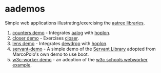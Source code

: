 # aademos
Simple web applications illustrating/exercising the 
[aatree libraries](https://github.com/aatree).

1. [counters demo](https://github.com/aatree/aademos/tree/master/counters) -
Integrates [aalog](https://github.com/aatree/aautil#aalog) with 
[hoplon](https://github.com/hoplon/hoplon).
1. [closer demo](https://github.com/aatree/aademos/tree/master/closer) -
Exercises [closer](https://github.com/aatree/aautil#closer).
1. [lens demo](https://github.com/aatree/aademos/tree/master/lens) -
Integrates [dewdrop](https://github.com/aatree/aautil#dewdrop) with 
[hoplon](https://github.com/hoplon/hoplon).
1. [servant-demo](https://github.com/aatree/aademos/tree/master/servant-demo) -
A simple demo of the [Servant Library](https://github.com/MarcoPolo/Servant)
adopted from MarcoPolo's own demo to use boot.
1. [w3c-worker demo](https://github.com/aatree/aademos/tree/master/w3c-worker) -
an adoption of the 
[w3c schools webworker example](http://www.w3schools.com/html/html5_webworkers.asp).
